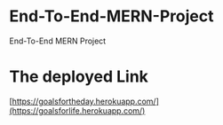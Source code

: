 # End-To-End-MERN-Project
End-To-End MERN Project

# The deployed Link
[https://goalsfortheday.herokuapp.com/](https://goalsforlife.herokuapp.com/)
